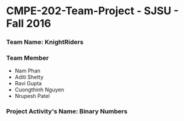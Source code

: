 # CMPE-202-Team-Project - SJSU - Fall 2016

### Team Name: **KnightRiders**

### Team Member
* Nam Phan
* Aditi Shetty
* Ravi Gupta
* Cuongthinh Nguyen
* Nrupesh Patel

### Project Activity's Name: Binary Numbers
